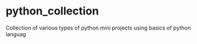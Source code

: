 # python_collection
Collection of various types of python mini projects using basics of python languag
